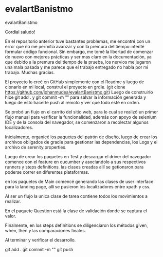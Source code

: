 # evalartBanistmo
evalartBanistmo

Cordial saludo!

En el repositorio anterior tuve bastantes problemas, me encontré con un error que no me permitía avanzar y con la premura del tiempo intenté formular código funcional. Sin embargo, me tomé la libertad de comenzar de nuevo con mejores prácticas y ser mas claro en la documentación, ya que debido a la premura del tiempo de la prueba, los nervios me jugaron una mala pasada y me parece que el trabajo entregado no habla por mi trabajo. Muchas gracias.

El proyecto lo creé en GitHub simplemente con el Readme y luego de clonarlo en mi local, construí el proyecto en grdle.
(git clone https://github.com/johanmudea/evalartBanistmo.git)
Luego de construirlo hice git add . y git commit -m "" para salvar la información generada y luego de esto hacerle push al remoto y ver que todo esté en orden.

Se probó un flujo en el carrito del sitio web, para lo cual se realizó un primer flujo manual para verificar la funcionalidad, además con apoyo de selenium IDE y de la consola del navegador, se comenzaron a recolectar algunos localizadores.

Inicialmente, organicé los paquetes del patrón de diseño, luego de crear los archivos obligados de gradle para gestionar las dependencias, los Logs y el archivo de serenity.properties.

Luego de crear los paquetes en Test y descargar el driver del navegador comence con el feature en cucumber y asociandolo a sus respectivos runners y steps definitions.
las clases creadas allí se getionaron para poderse correr en diferentes plataformas.

en los paquetes de Main comencé generando las clases de user interface para la landing page, allí se pusieron los localizadores entre xpath y css.

Al ser un flujo la unica clase de tarea contiene todos los movimientos a realizar.

En el paquete Question está la clase de validación donde se captura el valor.

Finalmente, en los steps definitions se diligenciaron los métodos given, when, then y las comparaciones finales.

Al terminar y verificar el desarrollo.

git add .
git commit -m ""
git push




